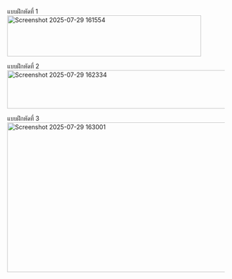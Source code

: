 แบบฝึกหัดที่ 1
<img width="449" height="95" alt="Screenshot 2025-07-29 161554" src="https://github.com/user-attachments/assets/7aa3ebcb-4525-492a-9af7-edd177d990c1" />

แบบฝึกหัดที่ 2
<img width="510" height="89" alt="Screenshot 2025-07-29 162334" src="https://github.com/user-attachments/assets/a03d9f17-a242-4a81-a1fd-a13de0149a86" />

แบบฝึกหัดที่ 3
<img width="718" height="347" alt="Screenshot 2025-07-29 163001" src="https://github.com/user-attachments/assets/b4ba2bc8-754f-45ad-a08e-72047c6d7e23" />
